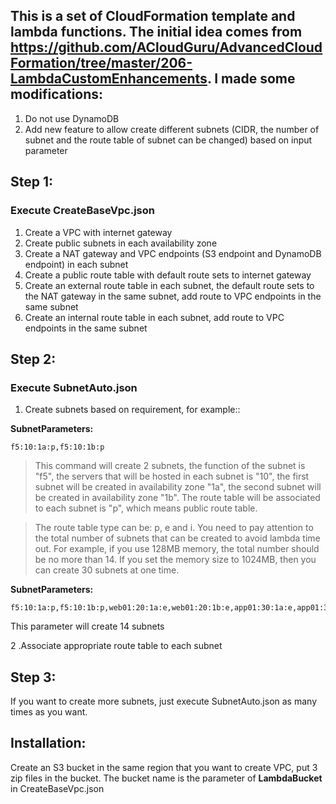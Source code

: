 ## This is a set of CloudFormation template and lambda functions. The initial idea comes from https://github.com/ACloudGuru/AdvancedCloudFormation/tree/master/206-LambdaCustomEnhancements. I made some modifications:
1. Do not use DynamoDB
2. Add new feature to allow create different subnets (CIDR, the number of subnet and the route table of subnet can be changed) based on input parameter

## Step 1:
### Execute CreateBaseVpc.json
 1. Create a VPC with internet gateway
 2. Create public subnets in each availability zone
 3. Create a NAT gateway and VPC endpoints (S3 endpoint and DynamoDB endpoint) in each subnet
 4. Create a public route table with default route sets to internet gateway
 5. Create an external route table in each subnet, the default route sets to the NAT gateway in the same subnet, add route to VPC endpoints in the same subnet
 6. Create an internal route table in each subnet, add route to VPC endpoints in the same subnet
## Step 2:
### Execute SubnetAuto.json
 1. Create subnets based on requirement, for example::
                       
 **SubnetParameters:** 
  ```
 f5:10:1a:p,f5:10:1b:p
  ```
> This command will create 2 subnets, the function of the subnet is "f5", the servers that will be hosted in each subnet is "10", the first subnet will be created in availability zone "1a", the second subnet will be created in availability zone "1b". The route table will be associated to each subnet is "p", which means public route table.
      

> The route table type can be: p, e and i. You need to pay attention to the total number of subnets that can be created to avoid lambda time out. For example, if you use 128MB memory, the total number should be no more than 14.  If you set the memory size to 1024MB, then you can create 30 subnets at one time.
 
**SubnetParameters:** 
```
f5:10:1a:p,f5:10:1b:p,web01:20:1a:e,web01:20:1b:e,app01:30:1a:e,app01:30:1b:e,db01:15:1a:i,db01:15:1b:i,web02:20:1a:e,web02:20:1b:e,app02:30:1a:e,app02:30:1b:e,db02:15:1a:i,db02:15:1b:i
```
This parameter will create 14 subnets

 2 .Associate appropriate route table to each subnet
## Step 3:
 If you want to create more subnets, just execute SubnetAuto.json as many times as you want.


## Installation:
Create an S3 bucket in the same region that you want to create VPC, put 3 zip files in the bucket.
The bucket name is the parameter of **LambdaBucket** in CreateBaseVpc.json
